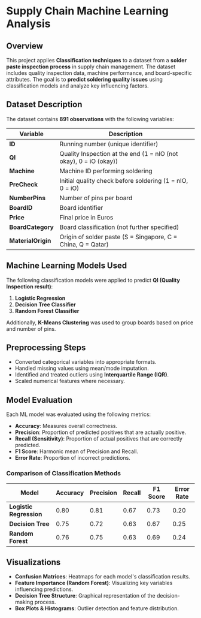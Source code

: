 # Supply Chain Machine Learning Analysis

## Overview
This project applies **Classification techniques** to a dataset from a **solder paste inspection process** in supply chain management. The dataset includes quality inspection data, machine performance, and board-specific attributes. The goal is to **predict soldering quality issues** using classification models and analyze key influencing factors.

## Dataset Description
The dataset contains **891 observations** with the following variables:

| Variable | Description |
|----------|-------------|
| **ID** | Running number (unique identifier) |
| **QI** | Quality Inspection at the end (1 = nIO (not okay), 0 = iO (okay)) |
| **Machine** | Machine ID performing soldering |
| **PreCheck** | Initial quality check before soldering (1 = nIO, 0 = iO) |
| **NumberPins** | Number of pins per board |
| **BoardID** | Board identifier |
| **Price** | Final price in Euros |
| **BoardCategory** | Board classification (not further specified) |
| **MaterialOrigin** | Origin of solder paste (S = Singapore, C = China, Q = Qatar) |

## Machine Learning Models Used
The following classification models were applied to predict **QI (Quality Inspection result)**:

1. **Logistic Regression**
2. **Decision Tree Classifier**
3. **Random Forest Classifier**

Additionally, **K-Means Clustering** was used to group boards based on price and number of pins.

## Preprocessing Steps
- Converted categorical variables into appropriate formats.
- Handled missing values using mean/mode imputation.
- Identified and treated outliers using **Interquartile Range (IQR)**.
- Scaled numerical features where necessary.

## Model Evaluation
Each ML model was evaluated using the following metrics:

- **Accuracy**: Measures overall correctness.
- **Precision**: Proportion of predicted positives that are actually positive.
- **Recall (Sensitivity)**: Proportion of actual positives that are correctly predicted.
- **F1 Score**: Harmonic mean of Precision and Recall.
- **Error Rate**: Proportion of incorrect predictions.

### **Comparison of Classification Methods**

| Model               | Accuracy | Precision | Recall | F1 Score | Error Rate |
|----------------------|----------|-----------|--------|----------|------------|
| **Logistic Regression** | 0.80 | 0.81 | 0.67 | 0.73 | 0.20 |
| **Decision Tree**       | 0.75 | 0.72 | 0.63 | 0.67 | 0.25 |
| **Random Forest**       | 0.76 | 0.75 | 0.63 | 0.69 | 0.24 |

## Visualizations
- **Confusion Matrices**: Heatmaps for each model's classification results.
- **Feature Importance (Random Forest)**: Visualizing key variables influencing predictions.
- **Decision Tree Structure**: Graphical representation of the decision-making process.
- **Box Plots & Histograms**: Outlier detection and feature distribution.

